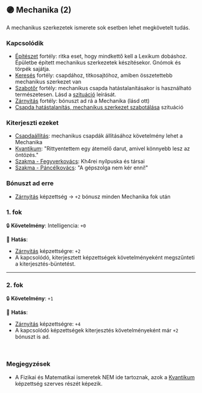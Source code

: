 ## 🟣 Mechanika (2)

A mechanikus szerkezetek ismerete sok esetben lehet megkövetelt tudás.

### Kapcsolódik

- [Építészet](epiteszet.md) fortély: ritka eset, hogy mindkettő kell a Lexikum dobáshoz. Épületbe épített mechanikus szerkezetek készítésekor. Gnómok és törpék sajátja. 
- [Keresés](kereses.md) fortély: csapdához, titkosajtóhoz, amiben összetettebb mechanikus szerkezet van
- [Szabotőr](szabotor.md) fortély: mechanikus csapda hatástalanításakor is használható természetesen. Lásd a [szituáció](../szituaciok/csapda_hatatalanitas_szabotalas.md) leírását.
- [Zárnyitás](../kepzettsegek.szekunder/zarnyitas.md) fortély: bónuszt ad rá a Mechanika (lásd ott)
- [Csapda hatástalanítás, mechanikus szerkezet szabotálása](../szituaciok/csapda_hatatalanitas_szabotalas.md) szituáció

### Kiterjeszti ezeket

- [Csapdaállítás](../kepzettsegek.szekunder/csapdaallitas.md): mechanikus csapdák állításához követelmény lehet a Mechanika
- [Kvantikum](../kepzettsegek.szekunder/kvantikum.md): "Rittyentettem egy átemelő darut, amivel könnyebb lesz az öntözés."
- [Szakma - Fegyverkovács](../kepzettsegek.szekunder/szakma.md): Kh4rei nyílpuska és társai 
- [Szakma - Páncélkovács](../kepzettsegek.szekunder/szakma.md): "A gépszolga nem kér enni!"

### Bónuszt ad erre

- [Zárnyitás](../kepzettsegek.szekunder/zarnyitas.md) képzettség → `+2` bónusz minden Mechanika fok után

### 1. fok

🔒 **Követelmény**: Intelligencia: `+0`

🌟 **Hatás**:
- [Zárnyitás](../kepzettsegek.szekunder/zarnyitas.md) képzettségre: `+2`
- A kapcsolódó, kiterjesztett képzettségek követelményeként megszűnteti a kiterjesztés-büntetést.

---
### 2. fok

🔒 **Követelmény**: `+1`

🌟 **Hatás**:
- [Zárnyitás](../kepzettsegek.szekunder/zarnyitas.md) képzettségre: `+4`
- A kapcsolódó képzettségek kiterjesztés követelményeként már `+2` bónuszt is ad.

<br />

### Megjegyzések

- A Fizikai és Matematikai ismeretek NEM ide tartoznak, azok a [Kvantikum](../kepzettsegek.szekunder/kvantikum.md) képzettség szerves részét képezik.
